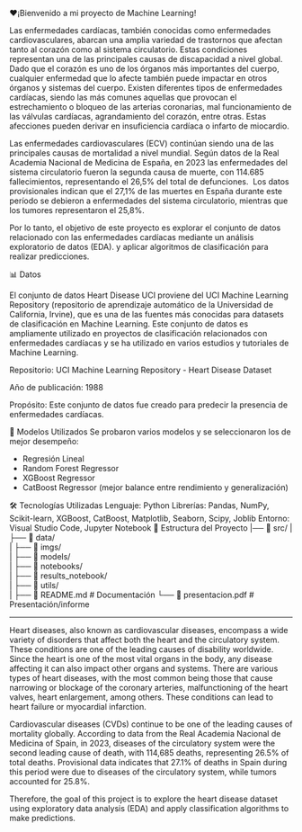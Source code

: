 
❤️¡Bienvenido a mi proyecto de Machine Learning!

Las enfermedades cardíacas, también conocidas como enfermedades cardiovasculares, abarcan una amplia variedad de trastornos que afectan tanto al corazón como al sistema circulatorio. 
Estas condiciones representan una de las principales causas de discapacidad a nivel global. 
Dado que el corazón es uno de los órganos más importantes del cuerpo, cualquier enfermedad que lo afecte también puede impactar en otros órganos y sistemas del cuerpo. 
Existen diferentes tipos de enfermedades cardíacas, siendo las más comunes aquellas que provocan el estrechamiento o bloqueo de las arterias coronarias, mal funcionamiento de las válvulas cardíacas, agrandamiento del corazón, entre otras. 
Estas afecciones pueden derivar en insuficiencia cardíaca o infarto de miocardio.

​Las enfermedades cardiovasculares (ECV) continúan siendo una de las principales causas de mortalidad a nivel mundial. 
Según datos de la Real Academia Nacional de Medicina de España, en 2023 las enfermedades del sistema circulatorio fueron la segunda causa de muerte, con 114.685 fallecimientos, representando el 26,5% del total de defunciones. ​
Los datos provisionales indican que el 27,1% de las muertes en España durante este período se debieron a enfermedades del sistema circulatorio, mientras que los tumores representaron el 25,8%.

Por lo tanto, el objetivo de este proyecto es explorar el conjunto de datos relacionado con las enfermedades cardíacas mediante un análisis exploratorio de datos (EDA).
y aplicar algoritmos de clasificación para realizar predicciones.

📊 Datos

El conjunto de datos Heart Disease UCI proviene del UCI Machine Learning Repository (repositorio de aprendizaje automático de la Universidad de California, Irvine), que es una de las fuentes más conocidas para datasets de clasificación en Machine Learning. Este conjunto de datos es ampliamente utilizado en proyectos de clasificación relacionados con enfermedades cardíacas y se ha utilizado en varios estudios y tutoriales de Machine Learning.

Repositorio: UCI Machine Learning Repository - Heart Disease Dataset

Año de publicación: 1988

Propósito: Este conjunto de datos fue creado para predecir la presencia de enfermedades cardíacas.



🤖 Modelos Utilizados
Se probaron varios modelos y se seleccionaron los de mejor desempeño:

* Regresión Lineal
* Random Forest Regressor
* XGBoost Regressor
* CatBoost Regressor (mejor balance entre rendimiento y generalización)




🛠️ Tecnologías Utilizadas
Lenguaje: Python 
Librerías: Pandas, NumPy, Scikit-learn, XGBoost, CatBoost, Matplotlib, Seaborn, Scipy, Joblib
Entorno: Visual Studio Code, Jupyter Notebook
📁 Estructura del Proyecto
|── 📂 src/
|   ├── 📂 data/                  
|   ├── 📂 imgs/                  
|   ├── 📂 models/                
|   ├── 📂 notebooks/             
|   ├── 📂 results_notebook/      
|   ├── 📂 utils/                
|
├── 📄 README.md              # Documentación
└── 📄 presentacion.pdf       # Presentación/informe


----------------------------------------------------------------------------------------------------------------------------------------------------------------------------------------------------------------------------------------------------------------
Heart diseases, also known as cardiovascular diseases, encompass a wide variety of disorders that affect both the heart and the circulatory system. These conditions are one of the leading causes of disability worldwide. Since the heart is one of the most vital organs in the body, any disease affecting it can also impact other organs and systems. There are various types of heart diseases, with the most common being those that cause narrowing or blockage of the coronary arteries, malfunctioning of the heart valves, heart enlargement, among others. These conditions can lead to heart failure or myocardial infarction.

Cardiovascular diseases (CVDs) continue to be one of the leading causes of mortality globally. According to data from the Real Academia Nacional de Medicina of Spain, in 2023, diseases of the circulatory system were the second leading cause of death, with 114,685 deaths, representing 26.5% of total deaths. Provisional data indicates that 27.1% of deaths in Spain during this period were due to diseases of the circulatory system, while tumors accounted for 25.8%.

Therefore, the goal of this project is to explore the heart disease dataset using exploratory data analysis (EDA) and apply classification algorithms to make predictions.

